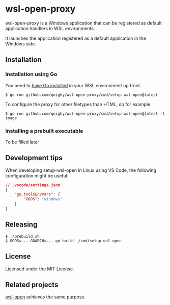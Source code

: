 # wsl-open-proxy

wsl-open-proxy is a Windows application that can be registered
as default application handlers in WSL environments.

It launches the application registered as a default application
in the Windows side.

## Installation

### Installation using Go

You need to [have Go installed](https://go.dev/doc/install) in your WSL environment up front.

```console
$ go run github.com/qnighy/wsl-open-proxy/cmd/setup-wsl-open@latest
```

To configure the proxy for other filetypes than HTML, do for example:

```console
$ go run github.com/qnighy/wsl-open-proxy/cmd/setup-wsl-open@latest -t image
```

### Installing a prebuilt executable

To be filled later

## Development tips

When developing setup-wsl-open in Linux using VS Code, the following configuration might be useful:

```json
// .vscode/settings.json
{
    "go.toolsEnvVars": {
        "GOOS": "windows"
    }
}
```

## Releasing

```console
$ ./prebuild.sh
$ GOOS=... GOARCH=... go build ./cmd/setup-wsl-open
```

## License

Licensed under the MIT License.

## Related projects

[wsl-open](https://github.com/4U6U57/wsl-open) achieves the same purpose.
